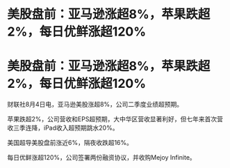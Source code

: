 # 美股盘前：亚马逊涨超8%，苹果跌超2%，每日优鲜涨超120%

# 美股盘前：亚马逊涨超8%，苹果跌超2%，每日优鲜涨超120%

财联社8月4日电，亚马逊美股涨超8%，公司二季度业绩超预期。

苹果跌超2%，公司营收和EPS超预期，大中华区营收显著利好，但七年来首次营收三季连降，iPad收入超预期跳水20%。

美国超导美股盘前涨近6%，隔夜收跌超16%。

每日优鲜涨超120%，公司签署两份融资协议，并收购Mejoy Infinite。


